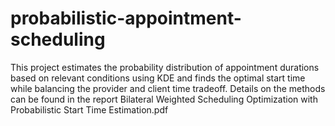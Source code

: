 # probabilistic-appointment-scheduling
This project estimates the probability distribution of appointment durations based on relevant conditions using KDE and finds the optimal start time while balancing the provider and client time tradeoff. Details on the methods can be found in the report Bilateral Weighted Scheduling Optimization with Probabilistic Start Time Estimation.pdf

